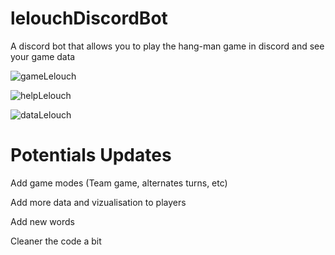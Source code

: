 # lelouchDiscordBot
 A discord bot that allows you to play the hang-man game in discord and see your game data

![gameLelouch](https://user-images.githubusercontent.com/71415872/109524785-cdc0ef80-7aa8-11eb-9fd3-6a09c50029db.png)

![helpLelouch](https://user-images.githubusercontent.com/71415872/109524796-cf8ab300-7aa8-11eb-8750-c6a56d0d537d.png)

![dataLelouch](https://user-images.githubusercontent.com/71415872/109524800-d0bbe000-7aa8-11eb-96b3-8e5b0a4d5be6.png)


# Potentials Updates
Add game modes (Team game, alternates turns, etc)

Add more data and vizualisation to players

Add new words

Cleaner the code a bit
